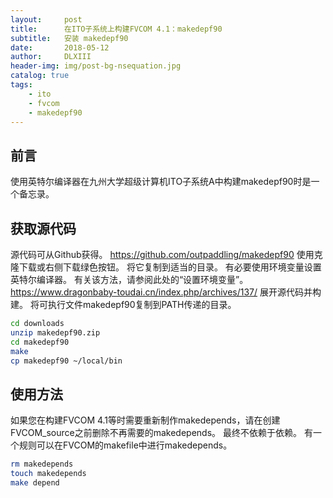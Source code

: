 ```yaml
---
layout:     post
title:      在ITO子系统上构建FVCOM 4.1：makedepf90
subtitle:   安装 makedepf90
date:       2018-05-12
author:     DLXIII
header-img: img/post-bg-nsequation.jpg
catalog: true
tags:
    - ito
    - fvcom
    - makedepf90
---
```



## 前言

使用英特尔编译器在九州大学超级计算机ITO子系统A中构建makedepf90时是一个备忘录。

<!--more-->

## 获取源代码

源代码可从Github获得。
https://github.com/outpaddling/makedepf90
使用克隆下载或右侧下载绿色按钮。
将它复制到适当的目录。
有必要使用环境变量设置英特尔编译器。
有关该方法，请参阅此处的“设置环境变量”。
https://www.dragonbaby-toudai.cn/index.php/archives/137/
展开源代码并构建。
将可执行文件makedepf90复制到PATH传递的目录。

~~~bash
cd downloads
unzip makedepf90.zip
cd makedepf90
make
cp makedepf90 ~/local/bin
~~~

## 使用方法

如果您在构建FVCOM 4.1等时需要重新制作makedepends，请在创建FVCOM_source之前删除不再需要的makedepends。 
最终不依赖于依赖。 
有一个规则可以在FVCOM的makefile中进行makedepends。

~~~bash
rm makedepends
touch makedepends
make depend
~~~

